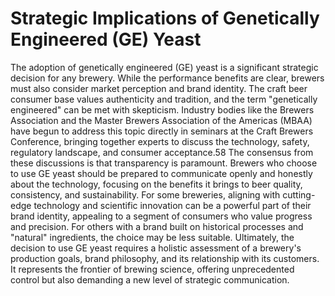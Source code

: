 # Strategic Implications of Genetically Engineered (GE) Yeast

The adoption of genetically engineered (GE) yeast is a significant strategic decision for any brewery. While the performance benefits are clear, brewers must also consider market perception and brand identity. The craft beer consumer base values authenticity and tradition, and the term "genetically engineered" can be met with skepticism.
Industry bodies like the Brewers Association and the Master Brewers Association of the Americas (MBAA) have begun to address this topic directly in seminars at the Craft Brewers Conference, bringing together experts to discuss the technology, safety, regulatory landscape, and consumer acceptance.58 The consensus from these discussions is that transparency is paramount. Brewers who choose to use GE yeast should be prepared to communicate openly and honestly about the technology, focusing on the benefits it brings to beer quality, consistency, and sustainability.
For some breweries, aligning with cutting-edge technology and scientific innovation can be a powerful part of their brand identity, appealing to a segment of consumers who value progress and precision. For others with a brand built on historical processes and "natural" ingredients, the choice may be less suitable. Ultimately, the decision to use GE yeast requires a holistic assessment of a brewery's production goals, brand philosophy, and its relationship with its customers. It represents the frontier of brewing science, offering unprecedented control but also demanding a new level of strategic communication.
